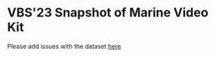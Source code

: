 # VBS'23 Snapshot of Marine Video Kit

Please add issues with the dataset [here](https://github.com/sauterl/vbs23-mvk-snapshot/issues)

